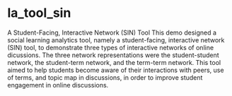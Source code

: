 # la_tool_sin
A Student-Facing, Interactive Network (SIN) Tool 
This demo designed a social learning analytics tool, namely a student-facing, interactive network (SIN) tool, 
to demonstrate three types of interactive networks of online dicussions. The three network representations 
were the student-student network, the student-term network, and the term-term network. This tool aimed to help 
students become aware of their interactions with peers, use of terms, and topic map in discussions, in order to 
improve student engagement in online discussions.
